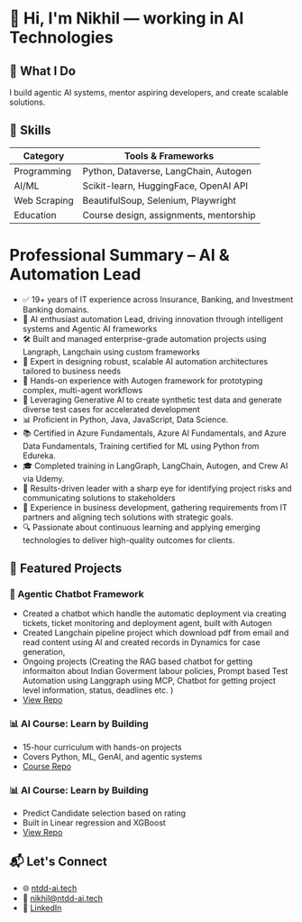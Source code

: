 # 👋 Hi, I'm Nikhil — working in AI Technologies

## 🚀 What I Do
I build agentic AI systems, mentor aspiring developers, and create scalable solutions.

## 🧠 Skills
| Category        | Tools & Frameworks                          |
|----------------|---------------------------------------------|
| Programming     | Python, Dataverse, LangChain, Autogen       |
| AI/ML           | Scikit-learn, HuggingFace, OpenAI API       |
| Web Scraping    | BeautifulSoup, Selenium, Playwright         |
| Education       | Course design, assignments, mentorship      |

# Professional Summary – AI & Automation Lead
- ✅ 19+ years of IT experience across Insurance, Banking, and Investment Banking domains.
- 🤖 AI enthusiast automation Lead, driving innovation through intelligent systems and Agentic AI frameworks
- 🛠️ Built and managed enterprise-grade automation projects using Langraph, Langchain using custom frameworks
- 🔄 Expert in designing robust, scalable AI automation architectures tailored to business needs
- 🧠 Hands-on experience with Autogen framework for prototyping complex, multi-agent workflows
- 🧪 Leveraging Generative AI to create synthetic test data and generate diverse test cases for accelerated development
- 📊 Proficient in Python, Java, JavaScript, Data Science.
- 📚 Certified in Azure Fundamentals, Azure AI Fundamentals, and Azure Data Fundamentals, Training certified for ML using Python from Edureka.
- 🎓 Completed training in LangGraph, LangChain, Autogen, and Crew AI via Udemy.
- 🚨 Results-driven leader with a sharp eye for identifying project risks and communicating solutions to stakeholders
- 💼 Experience in business development, gathering requirements from IT partners and aligning tech solutions with strategic goals.
- 🔍 Passionate about continuous learning and applying emerging technologies to deliver high-quality outcomes for clients.

## 📂 Featured Projects
### 🧭 Agentic Chatbot Framework
- Created a chatbot which handle the automatic deployment via creating tickets, ticket monitoring and deployment agent, built with Autogen
- Created Langchain pipeline project which download pdf from email and read content using AI and created records in Dynamics for case generation,
- Ongoing projects (Creating the RAG based chatbot for getting informaiton about Indian Goverment labour policies, Prompt based Test Automation using Langgraph using MCP, Chatbot for getting project level information, status, deadlines etc.  ) 
- [View Repo](https://github.com/nikhilbhaturkar-ai/dubaipropertysearcher)

### 📊 AI Course: Learn by Building
- 15-hour curriculum with hands-on projects
- Covers Python, ML, GenAI, and agentic systems
- [Course Repo](https://github.com/yourusername/ai-course)

### 📊 AI Course: Learn by Building
- Predict Candidate selection based on rating
- Built in Linear regression and XGBoost
- [View Repo](https://github.com/nikhilbhaturkar-ai/PredictionBasedonCandidateRating)



## 📬 Let's Connect
- 🌐 [ntdd-ai.tech](https://ntdd-ai.tech)
- 📧 nikhil@ntdd-ai.tech
- 💼 [LinkedIn](https://linkedin.com/in/yourprofile)



